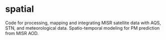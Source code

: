# spatial
Code for processing, mapping and integrating MISR satellite data with AQS, STN, and meteorological data.
Spatio-temporal modeling for PM prediction from MISR AOD.
